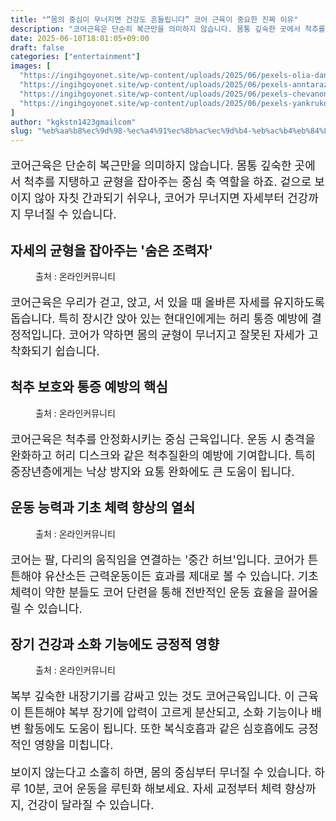 ```yaml
---
title: "“몸의 중심이 무너지면 건강도 흔들립니다” 코어 근육이 중요한 진짜 이유"
description: "코어근육은 단순히 복근만을 의미하지 않습니다. 몸통 깊숙한 곳에서 척추를 지탱하고 균형을 잡아주는 중심 축 역할을 하죠. 겉으로 보이지 않아 자칫 간과되기 쉬우나, 코어가 무너지면 자세부터 건강까지 무너질 수 있습니다."
date: 2025-06-10T18:01:05+09:00
draft: false
categories: ["entertainment"]
images: [
  "https://ingihgoyonet.site/wp-content/uploads/2025/06/pexels-olia-danilevich-9004298-1024x683.jpg"
  "https://ingihgoyonet.site/wp-content/uploads/2025/06/pexels-anntarazevich-5155762-683x1024.jpg"
  "https://ingihgoyonet.site/wp-content/uploads/2025/06/pexels-chevanon-317155-1024x684.jpg"
  "https://ingihgoyonet.site/wp-content/uploads/2025/06/pexels-yankrukov-5794060-683x1024.jpg"
]
author: "kgkstn1423gmailcom"
slug: "%eb%aa%b8%ec%9d%98-%ec%a4%91%ec%8b%ac%ec%9d%b4-%eb%ac%b4%eb%84%88%ec%a7%80%eb%a9%b4-%ea%b1%b4%ea%b0%95%eb%8f%84-%ed%9d%94%eb%93%a4%eb%a6%bd%eb%8b%88%eb%8b%a4-%ec%bd%94%ec%96%b4"
---
```


<p style="font-size:18px">코어근육은 단순히 복근만을 의미하지 않습니다. 몸통 깊숙한 곳에서 척추를 지탱하고 균형을 잡아주는 중심 축 역할을 하죠. 겉으로 보이지 않아 자칫 간과되기 쉬우나, 코어가 무너지면 자세부터 건강까지 무너질 수 있습니다.</p> <h2 >자세의 균형을 잡아주는 '숨은 조력자'</h2> <figure ><img src="https://ingihgoyonet.site/wp-content/uploads/2025/06/pexels-olia-danilevich-9004298-1024x683.jpg" alt="" style="aspect-ratio:16/9;object-fit:cover"/><figcaption >출처 : 온라인커뮤니티</figcaption></figure> <p style="font-size:18px">코어근육은 우리가 걷고, 앉고, 서 있을 때 올바른 자세를 유지하도록 돕습니다. 특히 장시간 앉아 있는 현대인에게는 허리 통증 예방에 결정적입니다. 코어가 약하면 몸의 균형이 무너지고 잘못된 자세가 고착화되기 쉽습니다.</p> <h2 >척추 보호와 통증 예방의 핵심</h2> <figure ><img src="https://ingihgoyonet.site/wp-content/uploads/2025/06/pexels-anntarazevich-5155762-683x1024.jpg" alt="" style="aspect-ratio:16/9;object-fit:cover"/><figcaption >출처 : 온라인커뮤니티</figcaption></figure> <p style="font-size:18px">코어근육은 척추를 안정화시키는 중심 근육입니다. 운동 시 충격을 완화하고 허리 디스크와 같은 척추질환의 예방에 기여합니다. 특히 중장년층에게는 낙상 방지와 요통 완화에도 큰 도움이 됩니다.</p> <h2 >운동 능력과 기초 체력 향상의 열쇠</h2> <figure ><img src="https://ingihgoyonet.site/wp-content/uploads/2025/06/pexels-chevanon-317155-1024x684.jpg" alt="" style="aspect-ratio:16/9;object-fit:cover"/><figcaption >출처 : 온라인커뮤니티</figcaption></figure> <p style="font-size:18px">코어는 팔, 다리의 움직임을 연결하는 '중간 허브'입니다. 코어가 튼튼해야 유산소든 근력운동이든 효과를 제대로 볼 수 있습니다. 기초 체력이 약한 분들도 코어 단련을 통해 전반적인 운동 효율을 끌어올릴 수 있습니다.</p> <h2 >장기 건강과 소화 기능에도 긍정적 영향</h2> <figure ><img src="https://ingihgoyonet.site/wp-content/uploads/2025/06/pexels-yankrukov-5794060-683x1024.jpg" alt="" style="aspect-ratio:16/9;object-fit:cover"/><figcaption >출처 : 온라인커뮤니티</figcaption></figure> <p style="font-size:18px">복부 깊숙한 내장기기를 감싸고 있는 것도 코어근육입니다. 이 근육이 튼튼해야 복부 장기에 압력이 고르게 분산되고, 소화 기능이나 배변 활동에도 도움이 됩니다. 또한 복식호흡과 같은 심호흡에도 긍정적인 영향을 미칩니다.</p> <p style="font-size:18px">보이지 않는다고 소홀히 하면, 몸의 중심부터 무너질 수 있습니다. 하루 10분, 코어 운동을 루틴화 해보세요. 자세 교정부터 체력 향상까지, 건강이 달라질 수 있습니다.</p>